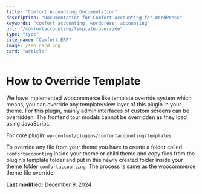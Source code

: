 ```yaml
---
title: "Comfort Accounting Documentation"
description: "Documentation for Comfort Accounting for WordPress"
keywords: "comfort accounting, wordpress, accounting"
url: "/comfortaccounting/template-override"
type: "type"
site_name: "Comfort ERP"
image: /seo_card.png
card: "article"
---
```

# How to Override Template


We have implemented woocommerce like template override system which means, you can override any template/view layer of this plugin in your theme. For this plugin, mainly admin interfaces of custom screens can be overridden. The frontend tour modals cannot be overridden as they load using JavaScript.

For core plugin: `wp-content/plugins/comfortaccounting/templates`

To override any file from your theme you have to create a folder called `comfortaccounting` inside your theme or child theme and copy files from the plugin’s template folder and put in this newly created folder inside your theme folder `comfortaccounting`. The process is same as the woocommerce theme file override.  


**Last modified:** December 9, 2024